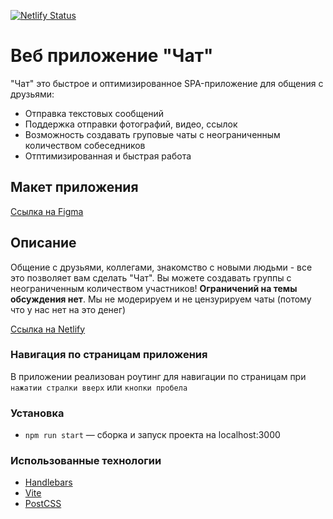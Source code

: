 [![Netlify Status](https://api.netlify.com/api/v1/badges/46ae13a3-e441-4655-8046-059d65facb24/deploy-status)](https://app.netlify.com/sites/yp-messr/deploys)
# Веб приложение "Чат"

"Чат" это быстрое и оптимизированное SPA-приложение для общения с друзьями:

- Отправка текстовых сообщений
- Поддержка отправки фотографий, видео, ссылок
- Возможность создавать груповые чаты с неограниченным количеством собеседников
- Отптимизированная и быстрая работа

## Макет приложения

[Ссылка на Figma](https://www.figma.com/design/j2L3BRdydTCntvA4G7EjRI/middle.messenger.praktikum.yandex?node-id=0-1&t=XmE2OGrPSeJjJmmk-1)

## Описание

Общение с друзьями, коллегами, знакомство с новыми людьми - все это позволяет вам сделать "Чат". Вы можете создавать группы с неограниченным количеством участников! **Ограничений на темы обсуждения нет**. Мы не модерируем и не цензурируем чаты (потому что у нас нет на это денег)

[Ссылка на Netlify](https://yp-messr.netlify.app/)

### Навигация по страницам приложения

В приложении реализован роутинг для навигации по страницам при `нажатии стралки вверх` или `кнопки пробела`

### Установка

- `npm run start` — сборка и запуск проекта на localhost:3000

### Использованные технологии

* [Handlebars](https://handlebarsjs.com/guide/#what-is-handlebars)
* [Vite](https://vite.dev/)
* [PostCSS](https://postcss.org/)
